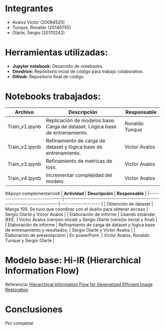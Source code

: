 # Integrantes
- Avalos  Victor (20084520)
- Tunque, Ronaldo  (20140755)
- Olarte, Sergio (20170242)

# Herramientas utilizadas:
- <b>Jupyter notebook:</b> Desarrollo de notebooks.
- <b>Onedrive:</b> Repositorio incial de código para trabajo colaborativo.
- <b>Github:</b> Repositorio final de código.

# Notebooks trabajados:
| **Archivo**                      | **Descripción**                                                           | **Responsable**     |
|----------------------------------|---------------------------------------------------------------------------|---------------------|
| Train_v1.ipynb    | Replicación de modelos base. Carga de dataset. Lógica base de entrenamiento. | Ronaldo Tunque       |
| Train_v2.ipynb    | Refinamiento de carga de dataset y lógica base de entrenamiento. | Víctor Avalos   |
| Train_v3.ipynb    | Refinamiento de metricas de loss.    | Víctor Avalos       |
| Train_v4.ipynb    | Incrementar complejidad del modelo.    | Víctor Avalos       |

#Apoyo complementarios#
| **Actividad**                      | **Descripción**                                                           | **Responsable**     |
|----------------------------------|---------------------------------------------------------------------------|---------------------|
| Obtención de dataset    | Manga 109. Se tuvo que coordinar con el dueño para obtener acceso | Sergio Olarte y Víctor Avalos |
| Elaboración de informe    | Usando estándar IEEE. | Víctor Avalos (versión inicial) y Sergio Olarte (versión inicial y final)      |
| Elaboración de informe   | Refinamiento de carga de dataset y lógica base de entrenamiento y resultados. | Sergio Olarte y Víctor Avalos   |
| Elaboración de presentaciónn    | En powerPoint.    | Víctor Avalos, Ronaldo Tunque y Sergio Olarte      |
# Modelo base: Hi-IR (Hierarchical Information Flow)
Referencia: [Hierarchical Information Flow for Generalized Efficient Image Restoration](https://arxiv.org/pdf/2411.18588)
<br />


# Conclusiones
Por completar

